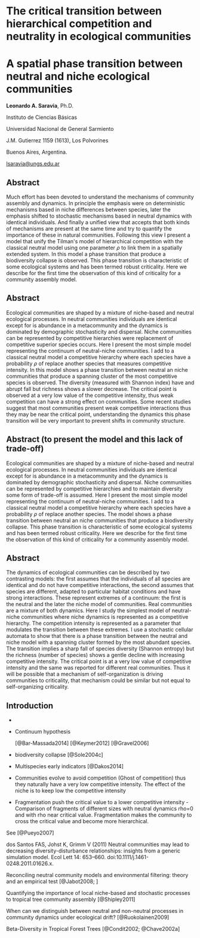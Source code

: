 
# The critical transition between hierarchical competition and neutrality in ecological communities

# A spatial phase transition between neutral and niche ecological communities

**Leonardo A. Saravia**, Ph.D.

Instituto de Ciencias Básicas

Universidad Nacional de General Sarmiento

J.M. Gutierrez 1159 (1613), Los Polvorines

Buenos Aires, Argentina.

<lsaravia@ungs.edu.ar>


## Abstract

Much effort has been devoted to understand the mechanisms of community assembly and dynamics. In principle the emphasis were on deterministic mechanisms based in niche differences between species, later the emphasis shifted to stochastic mechanisms based in neutral dynamics with identical individuals. And finally a unified view that accepts that both kinds of mechanisms are present at the same time and try to quantify the importance of these in natural communities. Following this view I present a model that unify the Tilman's model of hierarchical competition with the classical neutral model using one parameter $\rho$ to link them in a spatially extended system. In this model a phase transition that produce a biodiversity collapse is observed. This phase transition is characteristic of some ecological systems and has been termed robust criticality. Here we describe for the first time the observation of this kind of criticality for a community assembly model. 

## Abstract

Ecological communities are shaped by a mixture of niche-based and neutral ecological processes. In neutral communities individuals are identical except for is abundance in a metacommunity and the dynamics is dominated by demographic stochasticity and dispersal. Niche communities can be represented by competitive hierarchies were replacement of competitive superior species occurs. Here I present the most simple model representing the continuum of neutral-niche communities. I add to a classical neutral model a competitive hierarchy where each species have a probability $\rho$ of replace another species that measures competitive intensity. 
In this model shows a phase transition between neutral an niche communities that produce a spanning cluster of the most competitive species is observed. The diversity (measured with Shannon index) have and abrupt fall but richness shows a slower decrease. The critical point is observed at a very low value of the competitive intensity, thus weak competition can have a strong effect on communities. Some recent studies suggest that most communities present weak competitive interactions thus they may be near the critical point, understanding the dynamics this phase transition will be very important to prevent shifts in community structure.  

## Abstract (to present the model and this lack of trade-off)

Ecological communities are shaped by a mixture of niche-based and neutral ecological processes. In neutral communities individuals are identical except for is abundance in a metacommunity and the dynamics is dominated by demographic stochasticity and dispersal. Niche communities can be represented by competitive hierarchies and to maintain diversity some form of trade-off is assumed. Here I present the most simple model representing the continuum of neutral-niche communities. I add to a classical neutral model a competitive hierarchy where each species have a probability $\rho$ of replace another species. 
The model shows a phase transition between neutral an niche communities that produce a biodiversity collapse. This phase transition is characteristic of some ecological systems and has been termed robust criticality. Here we describe for the first time the observation of this kind of criticality for a community assembly model.  

## Abstract

The dynamics of ecological communities can be described by two contrasting models: the first assumes that the individuals of all species are identical and do not have competitive interactions, the second assumes that species are different, adapted to particular habitat conditions and have strong interactions. These represent extremes of a continuum: the first is the neutral and the later the niche model of communities. Real communities are a mixture of both dynamics. Here I study the simplest model of neutral-niche communities where niche dynamics is represented as a competitive hierarchy. The competition intensity is represented as a parameter that modulates the transition between these extremes. I use a stochastic cellular automata to show that there is a phase transition between the neutral and niche model with a spanning cluster formed by the most abundant species. The transition implies a sharp fall of species diversity (Shannon entropy) but the richness (number of species) shows a gentle decline with increasing competitive intensity. The critical point is at a very low value of competitive intensity and the same was reported for different real communities. Thus it will be possible that a mechanism of self-organization is driving communities to criticality, that mechanism could be similar but not equal to self-organizing criticality.


## Introduction

* 

* Continuum hypothesis

	[@Bar-Massada2014]
	[@Keymer2012]
	[@Gravel2006]


* biodiversity collapse [@Sole2004c]

* Multispecies early indicators [@Dakos2014]


* Communities evolve to avoid competition (Ghost of competition) thus they naturally have a very low competitive intensity. The effect of the niche is to keep low the competitive intensity 

* Fragmentation push the critical value to a lower competitive intensity - Comparison of fragments of different sizes with neutral dynamics rho=0 and with rho near critical value. Fragmentation makes the community to cross the critical value and become more hierarchical. 

See [@Pueyo2007] 

dos Santos FAS, Johst K, Grimm V (2011) Neutral communities may lead to decreasing diversity-disturbance relationships: insights from a generic simulation model. Ecol Lett 14: 653–660. doi:10.1111/j.1461-0248.2011.01626.x.

Reconciling neutral community models and environmental filtering: theory and an empirical test [@Jabot2008; ]

Quantifying the importance of local niche-based and stochastic processes to tropical tree community assembly [@Shipley2011]

When can we distinguish between neutral and non-neutral processes in community dynamics under ecological drift? [@Ruokolainen2009] 

Beta-Diversity in Tropical Forest Trees [@Condit2002; @Chave2002a]  

